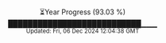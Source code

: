 <p align="center">
⏳Year Progress (93.03 %)<br>
███████████████████████████▁▁▁ <br>
<sub>Updated: Fri, 06 Dec 2024 12:04:38 GMT</sub>
</p>


